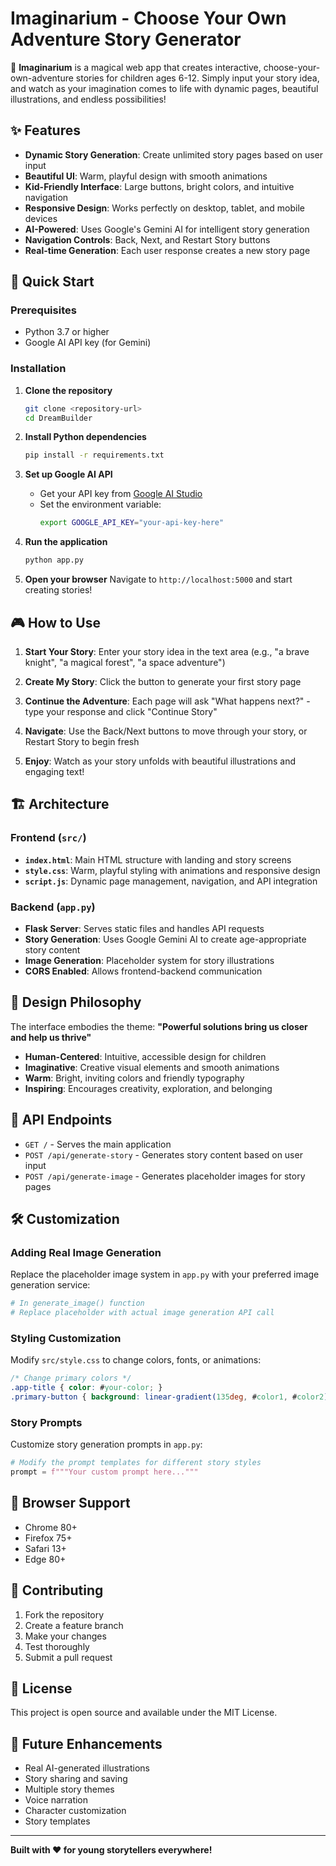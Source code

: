 # Imaginarium - Choose Your Own Adventure Story Generator

🎨 **Imaginarium** is a magical web app that creates interactive, choose-your-own-adventure stories for children ages 6-12. Simply input your story idea, and watch as your imagination comes to life with dynamic pages, beautiful illustrations, and endless possibilities!

## ✨ Features

- **Dynamic Story Generation**: Create unlimited story pages based on user input
- **Beautiful UI**: Warm, playful design with smooth animations
- **Kid-Friendly Interface**: Large buttons, bright colors, and intuitive navigation
- **Responsive Design**: Works perfectly on desktop, tablet, and mobile devices
- **AI-Powered**: Uses Google's Gemini AI for intelligent story generation
- **Navigation Controls**: Back, Next, and Restart Story buttons
- **Real-time Generation**: Each user response creates a new story page

## 🚀 Quick Start

### Prerequisites
- Python 3.7 or higher
- Google AI API key (for Gemini)

### Installation

1. **Clone the repository**
   ```bash
   git clone <repository-url>
   cd DreamBuilder
   ```

2. **Install Python dependencies**
   ```bash
   pip install -r requirements.txt
   ```

3. **Set up Google AI API**
   - Get your API key from [Google AI Studio](https://makersuite.google.com/app/apikey)
   - Set the environment variable:
     ```bash
     export GOOGLE_API_KEY="your-api-key-here"
     ```

4. **Run the application**
   ```bash
   python app.py
   ```

5. **Open your browser**
   Navigate to `http://localhost:5000` and start creating stories!

## 🎮 How to Use

1. **Start Your Story**: Enter your story idea in the text area (e.g., "a brave knight", "a magical forest", "a space adventure")

2. **Create My Story**: Click the button to generate your first story page

3. **Continue the Adventure**: Each page will ask "What happens next?" - type your response and click "Continue Story"

4. **Navigate**: Use the Back/Next buttons to move through your story, or Restart Story to begin fresh

5. **Enjoy**: Watch as your story unfolds with beautiful illustrations and engaging text!

## 🏗️ Architecture

### Frontend (`src/`)
- **`index.html`**: Main HTML structure with landing and story screens
- **`style.css`**: Warm, playful styling with animations and responsive design
- **`script.js`**: Dynamic page management, navigation, and API integration

### Backend (`app.py`)
- **Flask Server**: Serves static files and handles API requests
- **Story Generation**: Uses Google Gemini AI to create age-appropriate story content
- **Image Generation**: Placeholder system for story illustrations
- **CORS Enabled**: Allows frontend-backend communication

## 🎨 Design Philosophy

The interface embodies the theme: **"Powerful solutions bring us closer and help us thrive"**

- **Human-Centered**: Intuitive, accessible design for children
- **Imaginative**: Creative visual elements and smooth animations
- **Warm**: Bright, inviting colors and friendly typography
- **Inspiring**: Encourages creativity, exploration, and belonging

## 🔧 API Endpoints

- `GET /` - Serves the main application
- `POST /api/generate-story` - Generates story content based on user input
- `POST /api/generate-image` - Generates placeholder images for story pages

## 🛠️ Customization

### Adding Real Image Generation
Replace the placeholder image system in `app.py` with your preferred image generation service:

```python
# In generate_image() function
# Replace placeholder with actual image generation API call
```

### Styling Customization
Modify `src/style.css` to change colors, fonts, or animations:

```css
/* Change primary colors */
.app-title { color: #your-color; }
.primary-button { background: linear-gradient(135deg, #color1, #color2); }
```

### Story Prompts
Customize story generation prompts in `app.py`:

```python
# Modify the prompt templates for different story styles
prompt = f"""Your custom prompt here..."""
```

## 📱 Browser Support

- Chrome 80+
- Firefox 75+
- Safari 13+
- Edge 80+

## 🤝 Contributing

1. Fork the repository
2. Create a feature branch
3. Make your changes
4. Test thoroughly
5. Submit a pull request

## 📄 License

This project is open source and available under the MIT License.

## 🎯 Future Enhancements

- Real AI-generated illustrations
- Story sharing and saving
- Multiple story themes
- Voice narration
- Character customization
- Story templates

---

**Built with ❤️ for young storytellers everywhere!**
